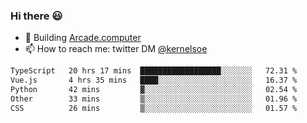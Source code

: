 ### Hi there 😃

- 🔨 Building [Arcade.computer](https://arcade.computer)
- 📫 How to reach me: twitter DM [@kernelsoe](https://twitter.com/kernelsoe)

<!--START_SECTION:waka-->

```txt
TypeScript   20 hrs 17 mins  ██████████████████░░░░░░░   72.31 %
Vue.js       4 hrs 35 mins   ████░░░░░░░░░░░░░░░░░░░░░   16.37 %
Python       42 mins         ▓░░░░░░░░░░░░░░░░░░░░░░░░   02.54 %
Other        33 mins         ▒░░░░░░░░░░░░░░░░░░░░░░░░   01.96 %
CSS          26 mins         ▒░░░░░░░░░░░░░░░░░░░░░░░░   01.57 %
```

<!--END_SECTION:waka-->
